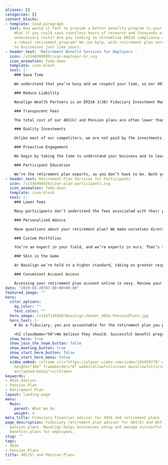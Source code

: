 ```yaml
---
aliases: []
categories: []
content_blocks:
- template: lead-paragraph
  text: How would it feel to provide a better benefits program to your valued employees?
    What if you could save countless hours of research and thousands of dollars in
    unnecessary costs? Are you looking to streamline ERISA compliance and implement
    a robust retirement program? We can help, with retirement plan services tailored
    to businesses just like yours.
- header_text: 'Retirement Benefit Services for Employers '
  icon: /v1546980899/icon-employer-hr.svg
  icon_animation: fade-down
  template: icon-block
  text: |-
    ### Save Time

    We understand that you’re busy and we respect your time, so our 401(k) and Pension plan services are designed to allow us to do more of the heavy lifting for you. You’ll notice this right away as we guide you through the implementation process, assisting with plan design and helping participants setup their accounts.

    ### Reduce Liability

    Navalign Wealth Partners is an ERISA 3(38) Fiduciary Investment Manager. This means we share in your liability to act in the best interest of retirement plan participants. We’ll help you stay compliant by managing plan investments and adhering to a central fiduciary process.

    ### Transparent Fees

    The total cost of our 401(k) and Pension plans are often lower than our competitors. We do this by providing open architecture retirement programs, eliminating unnecessary and hidden fees in the process. Our independent approach enables us to provide access to many different retirement plan providers, finding the best fit for your situation.

    ### Quality Investments

    Unlike most of our competitors, we are not paid by the investments or companies we recommend. Instead, plan participants pay a transparent fee and we select the most appropriate, low-cost investments for your plan. That’s one of the ways we stay aligned with our clients. We can also create custom model portfolios for participants at no additional cost.

    ### Proactive Engagement

    We begin by taking the time to understand your business and to learn why you’re implementing a retirement plan in the first place. Whether it’s to maximize tax savings or attract and retain key employees, we make sure you get the most value from your plan and that you and your employees are meaningfully engaged.

    ### Participant Education

    We’re the retirement plan experts, so you don’t have to be. Both you and your employees have direct access to our experienced retirement advisors through regularly scheduled meetings. And when your employees have questions, they can contact us directly and speak to someone they know by phone or email, not a stranger in a call center.
- header_text: Retirement Plan Services for Participants
  icon: /v1546980926/icon-plan-participants.svg
  icon_animation: fade-down
  template: icon-block
  text: |-
    ### Lower Fees

    Many participants don’t understand the fees associated with their plans; in fact many believe their plans are “free”. Unlike most of our competitors, we are not paid according to the investments we recommend. This allows us to use a variety of low-cost investment options that directly impact your retirement account performance over time.

    ### Personalized Advice

    Have questions about your retirement plan? We make ourselves directly available through on-site visits, phone calls and email. Our advice goes well beyond simply explaining the details of your retirement plan. We can help you choose investments for your retirement account that make sense and answer other important personal financial questions about saving for your child’s college education, setting up your estate plan or whatever else might be on your mind.

    ### Custom Portfolios

    You’re an expert in your field, and we’re experts in ours. That’s the basis of a very effective relationship. Over the years we’ve found that many retirement plan participants are overwhelmed by the choices in their 401(k) and Pension plans. With Navalign Wealth Partners, you have access to customized model portfolios managed by our in-house team of investment experts. We can even help you determine which investments best fit your goals and risk tolerance.

    ### Skin in the Game

    At Navalign we’re held to a higher standard, taking on greater responsibility providing advice on your retirement plan. In fact, we’re fiduciaries, which means we are required to always put your interests ahead of our own. We’re here to help, and you can rest assured any advice we provide is because we believe it’s best for you.

    ### Convenient Account Access

    Accessing your retirement plan account online is easy. Review your balances, account history and make changes to investments and other important details. If you prefer, you can also receive and change information by phone, fax or mail. As always, if you have questions we welcome you to contact our team of retirement plan experts to speak with somebody directly, that knows you and your retirement plan.
date: "2019-03-28T07:00:00+00:00"
featured_image: ""
hero:
  color_options:
    bg_color: ""
    text_color: ""
  hero_image: /v1547149368/Navalign_Header_401k-PensionPlans.jpg
  hero_text: |-
    # As a fiduciary, you are accountable for the retirement plan you provide to employees. That’s a serious responsibility. So shouldn’t the advisors you trust with your retirement plan be a fiduciary too?

    <h2 className="h6">We believe they should. Successful benefit programs are designed to align with business goals and provide incentives for owners and employees. Our team of fiduciary retirement plan experts can help you provide the right type of retirement plan for your business, saving you time and money.</h2>
  show_hero: true
  show_join_the_team_button: false
  show_meeting_button: true
  show_start_here_button: false
  show_start_here_menu: false
  video_embed: <iframe src="https://player.vimeo.com/video/326459779" width="640"
    height="360" frameborder="0" webkitallowfullscreen mozallowfullscreen allowfullscreen  allow="autoplay;
    encrypted-media"></iframe>
keywords:
- 401k Advisor
- Pension Plan
- Retirement Plan
layout: landing-page
menu:
  Main:
    parent: What We Do
    weight: 4
meta_title: Fiduciary financial advisor for 401k and retirement plans | Navalign
page_description: Fiduciary retirement plan advisor for 401(k) and Defined Benefit
  pension plans. Navalign helps businesses setup and manage successful retirement
  benefits plans for employees.
slug: ""
tags:
- 401k
- Pension Plans
title: 401(k) and Pension Plans
---
```

